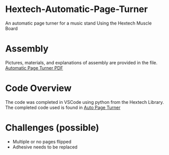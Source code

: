 # Hextech-Automatic-Page-Turner
An automatic page turner for a music stand Using the Hextech Muscle Board

# Assembly 
Pictures, materials, and explanations of  assembly are provided in the file. 
[Automatic Page Turner PDF](./Automatic%20Page%20Turner.pdf)

# Code Overview
The code was completed in VSCode using python from the Hextech Library. The completed code used is found in [Auto Page Turner](Hextech-Automatic-Page-Turner/CODE/auto%20page%20turner)
# Challenges (possible)
- Multiple or no pages flipped
- Adhesive needs to be replaced
